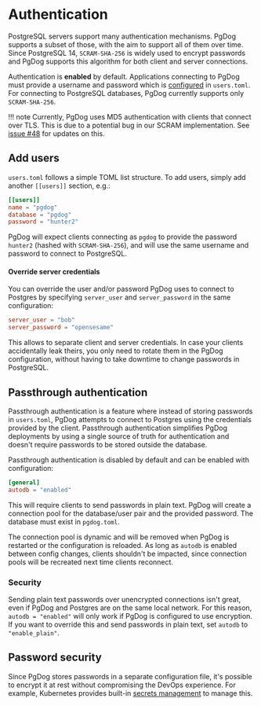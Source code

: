 # Authentication

PostgreSQL servers support many authentication mechanisms. PgDog supports a subset of those, with the aim to support all of them over time. Since PostgreSQL 14, `SCRAM-SHA-256` is widely used to encrypt passwords and PgDog supports this algorithm for both client and server connections.

Authentication is **enabled** by default. Applications connecting to PgDog must provide a username and password which is [configured](../configuration/users.toml/users.md) in `users.toml`. For connecting to PostgreSQL databases,
PgDog currently supports only `SCRAM-SHA-256`.

!!! note
    Currently, PgDog uses MD5 authentication with clients that connect over TLS.
    This is due to a potential bug in our SCRAM implementation. See [issue #48](https://github.com/pgdogdev/pgdog/issues/48)
    for updates on this.


## Add users

`users.toml` follows a simple TOML list structure. To add users, simply add another `[[users]]` section, e.g.:

```toml
[[users]]
name = "pgdog"
database = "pgdog"
password = "hunter2"
```

PgDog will expect clients connecting as `pgdog` to provide the password `hunter2` (hashed with `SCRAM-SHA-256`), and will use the same username and password to connect to PostgreSQL.

#### Override server credentials

You can override the user and/or
password PgDog uses to connect to Postgres by specifying `server_user` and `server_password` in the same configuration:

```toml
server_user = "bob"
server_password = "opensesame"
```

This allows to separate client and server credentials. In case your clients accidentally leak theirs, you only need to rotate them in the PgDog configuration, without having to take downtime to change passwords in PostgreSQL.

## Passthrough authentication

Passthrough authentication is a feature where instead of storing passwords in `users.toml`, PgDog attempts to connect to Postgres using the credentials provided by the client. Passthrough authentication simplifies PgDog deployments by using a single source of truth for authentication and doesn't require passwords to be stored outside the database.

Passthrough authentication is disabled by default and can be enabled with configuration:

```toml
[general]
autodb = "enabled"
```

This will require clients to send passwords in plain text. PgDog will create a connection pool for the database/user pair and the provided password. The database must exist in `pgdog.toml`.

The connection pool is dynamic and will be removed when PgDog is restarted or the configuration is reloaded. As long as `autodb` is enabled between config changes, clients shouldn't be impacted, since connection pools will be recreated next time clients reconnect.

### Security

Sending plain text passwords over unencrypted connections isn't great, even if PgDog and Postgres are on the same local network. For this reason, `autodb = "enabled"` will only work if PgDog is configured to use encryption. If you want to override this and send passwords in plain text, set `autodb` to `"enable_plain"`.

## Password security

Since PgDog stores passwords in a separate configuration file, it's possible to encrypt it at rest without compromising the DevOps experience. For example, Kubernetes provides built-in [secrets management](https://kubernetes.io/docs/concepts/configuration/secret/) to manage this.
